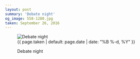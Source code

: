 ```yaml
---
layout: post
summary: 'Debate night'
og_image: 558-1280.jpg
taken: September 26, 2016
---
```


<figure class="post">
<img alt="Debate night" sizes="(min-width: 700px) 50vw, calc(100vw - 2rem)" src="{{ site.assets_url }}/558-640.jpg" srcset="{{ site.assets_url }}/558-320.jpg 320w, {{ site.assets_url }}/558-640.jpg 640w, {{ site.assets_url }}/558-960.jpg 960w, {{ site.assets_url }}/558-1280.jpg 1280w"/>
<figcaption>
<time>{{ page.taken | default: page.date | date: "%B %-d, %Y" }}</time>
<p>Debate night</p>
</figcaption>
</figure>
